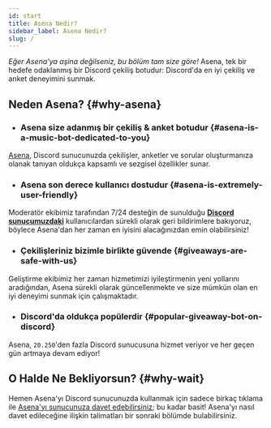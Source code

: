 ```yaml
---
id: start
title: Asena Nedir?
sidebar_label: Asena Nedir?
slug: /
---
```

*Eğer Asena'ya aşina değilseniz, bu bölüm tam size göre!* Asena, tek bir hedefe odaklanmış bir Discord çekiliş botudur:
Discord'da en iyi çekiliş ve anket deneyimini sunmak.

## Neden Asena? {#why-asena}

* ### Asena size adanmış bir çekiliş & anket botudur {#asena-is-a-music-bot-dedicated-to-you}
[Asena](https://asena.xyz), Discord sunucunuzda çekilişler, anketler ve sorular oluşturmanıza olanak tanıyan oldukça kapsamlı ve sezgisel
özellikler sunar.

* ### Asena son derece kullanıcı dostudur {#asena-is-extremely-user-friendly}
Moderatör ekibimiz tarafından 7/24 desteğin de sunulduğu **[Discord sunucumuzdaki](https://dc.asena.xyz)** kullanıcılardan sürekli olarak geri
bildirimlere bakıyoruz, böylece Asena'dan her zaman en iyisini alacağınızdan emin olabilirsiniz!

* ### Çekilişleriniz bizimle birlikte güvende {#giveaways-are-safe-with-us}
Geliştirme ekibimiz her zaman hizmetimizi iyileştirmenin yeni yollarını aradığından, Asena sürekli olarak güncellenmekte
ve size mümkün olan en iyi deneyimi sunmak için çalışmaktadır.

* ### Discord'da oldukça popülerdir {#popular-giveaway-bot-on-discord}
Asena, `20.250`'den fazla Discord sunucusuna hizmet veriyor ve her geçen gün artmaya devam ediyor!

## O Halde Ne Bekliyorsun? {#why-wait}

Hemen Asena'yı Discord sunucunuzda kullanmak için sadece birkaç tıklama
ile [Asena'yı sunucunuza davet edebilirsiniz](https://invite.asena.xyz); bu kadar basit! Asena'yı nasıl davet
edileceğine ilişkin talimatları bir sonraki bölümde bulabilirsiniz.
